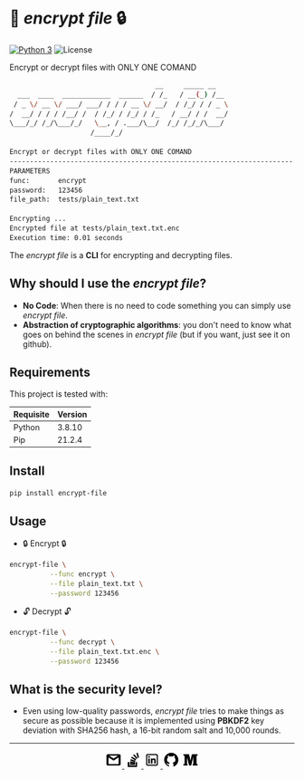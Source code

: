 # :page_with_curl:	_encrypt file_ :lock: 
[![Python 3](https://img.shields.io/badge/Python-3-blue.svg)](https://www.python.org/downloads/release/python-381/)
![License](https://img.shields.io/badge/Code%20License-MIT-blue.svg)

Encrypt or decrypt files with ONLY ONE COMAND
```bash
                                    __     _____ __   
  ___  ____  ____________  ______  / /_   / __(_) /__ 
 / _ \/ __ \/ ___/ ___/ / / / __ \/ __/  / /_/ / / _ \
/  __/ / / / /__/ /  / /_/ / /_/ / /_   / __/ / /  __/
\___/_/ /_/\___/_/   \__, / .___/\__/  /_/ /_/_/\___/ 
                    /____/_/                          

Encrypt or decrypt files with ONLY ONE COMAND 
----------------------------------------------------------------------
PARAMETERS
func:		encrypt
password:	123456
file_path:	tests/plain_text.txt

Encrypting ...
Encrypted file at tests/plain_text.txt.enc
Execution time: 0.01 seconds                        
```
The _encrypt file_ is a **CLI** for encrypting and decrypting files.

## Why should I use the _encrypt file_?
- **No Code**: When there is no need to code something you can simply use _encrypt file_.
- **Abstraction of cryptographic algorithms**: you don't need to know what goes on behind the scenes in _encrypt file_ (but if you want, just see it on github).

## Requirements
This project is tested with:

| Requisite      | Version  |
|----------------|----------|
| Python         | 3.8.10   |
| Pip            | 21.2.4   |

## Install
```sh
pip install encrypt-file
```

## Usage
- :lock: Encrypt :lock:
```bash
encrypt-file \
          --func encrypt \
          --file plain_text.txt \
          --password 123456
```

- :unlock: Decrypt :unlock:
```bash
encrypt-file \
          --func decrypt \
          --file plain_text.txt.enc \
          --password 123456
```

## What is the security level?
- Even using low-quality passwords, _encrypt file_ tries to make things as secure as possible because it is implemented using **PBKDF2** key deviation with SHA256 hash, a 16-bit random salt and 10,000 rounds.

---

<p  align="center">
	<a href="mailto:brunocampos01@gmail.com" target="_blank"><img src="https://github.com/brunocampos01/brunocampos01/blob/main/images/email.png" width="30">
	</a>
	<a href="https://stackoverflow.com/users/8329698/bruno-campos" target="_blank"><img src="https://github.com/brunocampos01/brunocampos01/blob/main/images/stackoverflow.png" width="30">
	</a>
	<a href="https://www.linkedin.com/in/brunocampos01" target="_blank"><img src="https://github.com/brunocampos01/brunocampos01/blob/main/images/linkedin.png" width="30">
	</a>
	<a href="https://github.com/brunocampos01" target="_blank"><img src="https://github.com/brunocampos01/brunocampos01/blob/main/images/github.png" width="30"></a>
	<a href="https://medium.com/@brunocampos01" target="_blank"><img src="https://github.com/brunocampos01/brunocampos01/blob/main/images/medium.png" width="30">
	</a>
</p>
